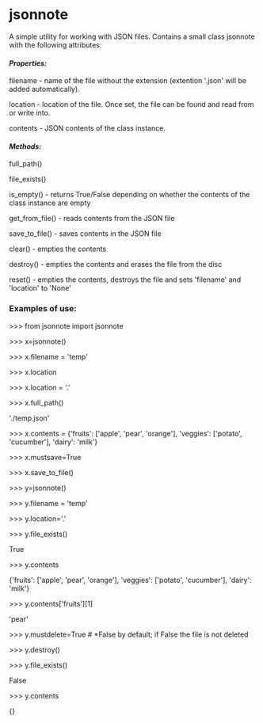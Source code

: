 # jsonnote
 A simple utility for working with JSON files. Contains a small class jsonnote with the following attributes:
 

#### *Properties:* ####

   filename - name of the file without the extension (extention '.json' will be added automatically).  
   
   location - location of the file. Once set, the file can be found and read from or write into.

   contents - JSON contents of the class instance.

#### *Methods:* ####

   full_path()

   file_exists()

   is_empty()      - returns True/False depending on whether the contents of the class instance are empty

   get_from_file() - reads contents from the JSON file

   save_to_file()  - saves contents in the JSON  file

   clear()         - empties the contents

   destroy()       - empties the contents and erases the file from the disc

   reset()         - empties the contents, destroys the file and sets 'filename' and 'location' to 'None'

### Examples of use: ###

 \>>> from jsonnote import jsonnote
 
 \>>> x=jsonnote()
 
 \>>> x.filename = 'temp'
 
 \>>> x.location
 
 \>>> x.location = '.'
 
 \>>> x.full_path()
 
 './temp.json'
 
 \>>> x.contents = {'fruits': ['apple', 'pear', 'orange'], 'veggies': ['potato', 'cucumber'], 'dairy': 'milk'}
 
 \>>> x.mustsave=True

\>>> x.save_to_file()


\>>> y=jsonnote()

\>>> y.filename = 'temp'

\>>> y.location='.'

\>>> y.file_exists()

True

\>>> y.contents

{'fruits': ['apple', 'pear', 'orange'], 'veggies': ['potato', 'cucumber'], 'dairy': 'milk'}

\>>> y.contents['fruits'][1]

'pear'

\>>> y.mustdelete=True # *False by default; if False the file is not deleted

\>>> y.destroy()

\>>> y.file_exists()

False

\>>> y.contents

{}
